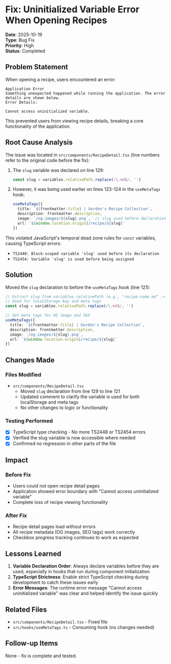 # Fix: Uninitialized Variable Error When Opening Recipes

**Date**: 2025-10-19  
**Type**: Bug Fix  
**Priority**: High  
**Status**: Completed

## Problem Statement

When opening a recipe, users encountered an error:

```
Application Error
Something unexpected happened while running the application. The error details are shown below.
Error Details:

Cannot access uninitialized variable.
```

This prevented users from viewing recipe details, breaking a core functionality of the application.

## Root Cause Analysis

The issue was located in `src/components/RecipeDetail.tsx` (line numbers refer to the original code before the fix):

1. The `slug` variable was declared on line 129:
   ```typescript
   const slug = variables.relativePath.replace(/\.md$/, '')
   ```

2. However, it was being used earlier on lines 123-124 in the `useMetaTags` hook:
   ```typescript
   useMetaTags({
     title: `${frontmatter.title} | Gordon's Recipe Collection`,
     description: frontmatter.description,
     image: `/og-images/${slug}.png`,  // slug used before declaration
     url: `${window.location.origin}/recipe/${slug}`
   })
   ```

This violated JavaScript's temporal dead zone rules for `const` variables, causing TypeScript errors:
- `TS2448: Block-scoped variable 'slug' used before its declaration`
- `TS2454: Variable 'slug' is used before being assigned`

## Solution

Moved the `slug` declaration to before the `useMetaTags` hook (line 121):

```typescript
// Extract slug from variables.relativePath (e.g., "recipe-name.md" -> "recipe-name")
// Used for localStorage key and meta tags
const slug = variables.relativePath.replace(/\.md$/, '')

// Set meta tags for OG image and SEO
useMetaTags({
  title: `${frontmatter.title} | Gordon's Recipe Collection`,
  description: frontmatter.description,
  image: `/og-images/${slug}.png`,
  url: `${window.location.origin}/recipe/${slug}`
})
```

## Changes Made

### Files Modified
- `src/components/RecipeDetail.tsx`
  - Moved `slug` declaration from line 129 to line 121
  - Updated comment to clarify the variable is used for both localStorage and meta tags
  - No other changes to logic or functionality

### Testing Performed
- [x] TypeScript type checking - No more TS2448 or TS2454 errors
- [x] Verified the slug variable is now accessible where needed
- [x] Confirmed no regression in other parts of the file

## Impact

### Before Fix
- Users could not open recipe detail pages
- Application showed error boundary with "Cannot access uninitialized variable"
- Complete loss of recipe viewing functionality

### After Fix
- Recipe detail pages load without errors
- All recipe metadata (OG images, SEO tags) work correctly
- Checkbox progress tracking continues to work as expected

## Lessons Learned

1. **Variable Declaration Order**: Always declare variables before they are used, especially in hooks that run during component initialization
2. **TypeScript Strictness**: Enable strict TypeScript checking during development to catch these issues early
3. **Error Messages**: The runtime error message "Cannot access uninitialized variable" was clear and helped identify the issue quickly

## Related Files
- `src/components/RecipeDetail.tsx` - Fixed file
- `src/hooks/useMetaTags.ts` - Consuming hook (no changes needed)

## Follow-up Items
None - fix is complete and tested.
